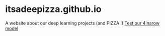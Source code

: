 # itsadeepizza.github.io
A website about our deep learning projects (and PIZZA !)
[Test our 4inarow model](itsadeepizza.github.io/4inarow)
